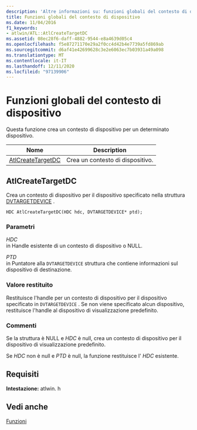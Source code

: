 ```yaml
---
description: 'Altre informazioni su: funzioni globali del contesto di dispositivo'
title: Funzioni globali del contesto di dispositivo
ms.date: 11/04/2016
f1_keywords:
- atlwin/ATL::AtlCreateTargetDC
ms.assetid: 08ec28f6-daff-4882-9544-e8a4639d05c4
ms.openlocfilehash: f5e87271170e29a2f0cc4d42b4e7739a5fd869ab
ms.sourcegitcommit: d6af41e42699628c3e2e6063ec7b03931a49a098
ms.translationtype: MT
ms.contentlocale: it-IT
ms.lasthandoff: 12/11/2020
ms.locfileid: "97139906"
---
```

# <a name="device-context-global-functions"></a>Funzioni globali del contesto di dispositivo

Questa funzione crea un contesto di dispositivo per un determinato dispositivo.

|Nome|Description|
|-|-|
|[AtlCreateTargetDC](#atlcreatetargetdc)|Crea un contesto di dispositivo.|

## <a name="atlcreatetargetdc"></a><a name="atlcreatetargetdc"></a> AtlCreateTargetDC

Crea un contesto di dispositivo per il dispositivo specificato nella struttura [DVTARGETDEVICE](/windows/win32/api/objidl/ns-objidl-dvtargetdevice) .

```
HDC AtlCreateTargetDC(HDC hdc, DVTARGETDEVICE* ptd);
```

### <a name="parameters"></a>Parametri

*HDC*<br/>
in Handle esistente di un contesto di dispositivo o NULL.

*PTD*<br/>
in Puntatore alla `DVTARGETDEVICE` struttura che contiene informazioni sul dispositivo di destinazione.

### <a name="return-value"></a>Valore restituito

Restituisce l'handle per un contesto di dispositivo per il dispositivo specificato in `DVTARGETDEVICE` . Se non viene specificato alcun dispositivo, restituisce l'handle al dispositivo di visualizzazione predefinito.

### <a name="remarks"></a>Commenti

Se la struttura è NULL e *HDC* è null, crea un contesto di dispositivo per il dispositivo di visualizzazione predefinito.

Se *HDC* non è null e *PTD* è null, la funzione restituisce l' *HDC* esistente.

## <a name="requirements"></a>Requisiti

**Intestazione:** atlwin. h

## <a name="see-also"></a>Vedi anche

[Funzioni](../../atl/reference/atl-functions.md)
